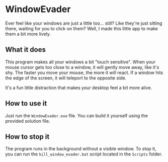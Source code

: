 # WindowEvader

Ever feel like your windows are just a little too... still? Like they're just sitting there, waiting for you to click on them? Well, I made this little app to make them a bit more lively.

## What it does

This program makes all your windows a bit "touch sensitive". When your mouse cursor gets too close to a window, it will gently move away, like it's shy. The faster you move your mouse, the more it will react. If a window hits the edge of the screen, it will teleport to the opposite side.

It's a fun little distraction that makes your desktop feel a bit more alive.

## How to use it

Just run the `WindowEvader.exe` file. You can build it yourself using the provided solution file.

## How to stop it

The program runs in the background without a visible window. To stop it, you can run the `kill_window_evader.bat` script located in the `Scripts` folder.
